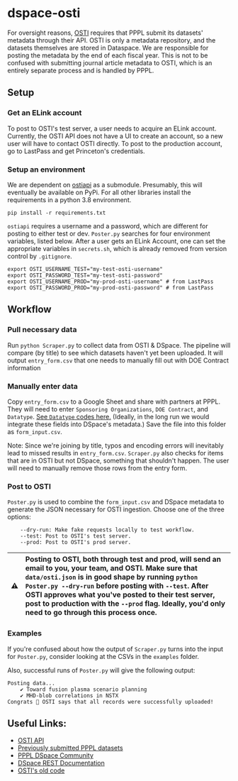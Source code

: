# dspace-osti 

For oversight reasons, [OSTI](https://www.osti.gov/) requires that PPPL submit its datasets' metadata through their API. OSTI is only a metadata repository, and the datasets themselves are stored in Dataspace. We are responsible for posting the metadata by the end of each fiscal year. This is not to be confused with submitting journal article metadata to OSTI, which is an entirely separate process and is handled by PPPL.

## Setup

### Get an ELink account

To post to OSTI's test server, a user needs to acquire an ELink account. Currently, the OSTI API does not have a UI to create an account, so a new user will have to contact OSTI directly. To post to the production account, go to LastPass and get Princeton's credentials.

### Setup an environment
We are dependent on [ostiapi](https://github.com/doecode/ostiapi) as a submodule. Presumably, this will eventually be available on PyPi. For all other libraries install the requirements in a python 3.8 environment.

```
pip install -r requirements.txt
```

`ostiapi` requires a username and a password, which are different for posting to either test or dev. `Poster.py` searches for four environment variables, listed below. After a user gets an ELink Account, one can set the appropriate variables in `secrets.sh`, which is already removed from version control by `.gitignore`.

```
export OSTI_USERNAME_TEST="my-test-osti-username"
export OSTI_PASSWORD_TEST="my-test-osti-password"
export OSTI_USERNAME_PROD="my-prod-osti-username" # from LastPass
export OSTI_PASSWORD_PROD="my-prod-osti-password" # from LastPass
```

## Workflow

### Pull necessary data

Run `python Scraper.py` to collect data from OSTI & DSpace. The pipeline will compare (by title) to see which datasets haven't yet been uploaded. It will output `entry_form.csv` that one needs to manually fill out with DOE Contract information 

### Manually enter data

Copy `entry_form.csv` to a Google Sheet and share with partners at PPPL. They will need to enter `Sponsoring Organizations`, `DOE Contract`, and `Datatype`. [See `Datatype` codes here.](https://github.com/doecode/ostiapi#data-set-content-type-values) (Ideally, in the long run we would integrate these fields into DSpace's metadata.) Save the file into this folder as `form_input.csv`.

Note: Since we're joining by title, typos and encoding errors will inevitably lead to missed results in `entry_form.csv`. `Scraper.py` also checks for items that are in OSTI but not DSpace, something that shouldn't happen. The user will need to manually remove those rows from the entry form.

### Post to OSTI

`Poster.py` is used to combine the `form_input.csv` and DSpace metadata to generate the JSON necessary for OSTI ingestion. Choose one of the three options:

```
    --dry-run: Make fake requests locally to test workflow.
    --test: Post to OSTI's test server.
    --prod: Post to OSTI's prod server.
```

| :warning:  | Posting to OSTI, both through test and prod, will send an email to you, your team, and OSTI. Make sure that `data/osti.json` is in good shape by running `python Poster.py --dry-run` before posting with `--test`. After OSTI approves what you've posted to their test server, post to production with the `--prod` flag. Ideally, you'd only need to go through this process once.      |
|---------------|:------------------------|

### Examples
If you're confused about how the output of `Scraper.py` turns into the input for `Poster.py`, consider looking at the CSVs in the `examples` folder.

Also, successful runs of `Poster.py` will give the following output:
```
Posting data...
    ✔ Toward fusion plasma scenario planning
    ✔ MHD-blob correlations in NSTX
Congrats 🚀 OSTI says that all records were successfully uploaded!
```

## Useful Links:

- [OSTI API](https://www.osti.gov/elink/241-6api.jsp)
- [Previously submitted PPPL datasets](https://www.osti.gov/dataexplorer/api/v1/records?site_ownership_code=PPPL)
- [PPPL DSpace Community](https://dataspace.princeton.edu/handle/88435/dsp01pz50gz45g)
- [DSpace REST Documentation](https://dataspace.princeton.edu/rest/)
- [OSTI's old code](https://github.com/doecode/dspace)
